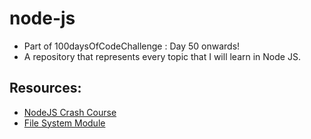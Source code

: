 # node-js

- Part of 100daysOfCodeChallenge : Day 50 onwards!
- A repository that represents every topic that I will learn in Node JS.

## Resources:
- [NodeJS Crash Course](https://www.youtube.com/watch?v=QMyYWh1b_kU&feature=youtu.be)
- [File System Module](https://www.youtube.com/watch?v=ZySsdm576wE&list=PLsyeobzWxl7occsESx2X1E2R2Uw5wCoeG&index=7)
